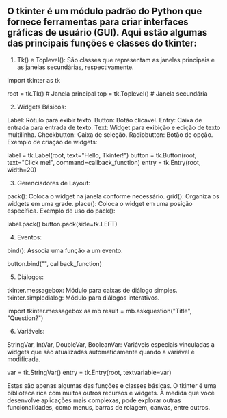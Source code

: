 ## O tkinter é um módulo padrão do Python que fornece ferramentas para criar interfaces gráficas de usuário (GUI). Aqui estão algumas das principais funções e classes do tkinter:

1. Tk() e Toplevel(): São classes que representam as janelas principais e as janelas secundárias, respectivamente.


import tkinter as tk

root = tk.Tk()  # Janela principal
top = tk.Toplevel()  # Janela secundária

2. Widgets Básicos:

Label: Rótulo para exibir texto.
Button: Botão clicável.
Entry: Caixa de entrada para entrada de texto.
Text: Widget para exibição e edição de texto multilinha.
Checkbutton: Caixa de seleção.
Radiobutton: Botão de opção.
Exemplo de criação de widgets:


label = tk.Label(root, text="Hello, Tkinter!")
button = tk.Button(root, text="Click me!", command=callback_function)
entry = tk.Entry(root, width=20)


3. Gerenciadores de Layout:

pack(): Coloca o widget na janela conforme necessário.
grid(): Organiza os widgets em uma grade.
place(): Coloca o widget em uma posição específica.
Exemplo de uso do pack():


label.pack()
button.pack(side=tk.LEFT)


4. Eventos:

bind(): Associa uma função a um evento.


button.bind("<Button-1>", callback_function)


5. Diálogos:

tkinter.messagebox: Módulo para caixas de diálogo simples.
tkinter.simpledialog: Módulo para diálogos interativos.


import tkinter.messagebox as mb
result = mb.askquestion("Title", "Question?")


6. Variáveis:

StringVar, IntVar, DoubleVar, BooleanVar: Variáveis especiais vinculadas a widgets que são atualizadas automaticamente quando a variável é modificada.


var = tk.StringVar()
entry = tk.Entry(root, textvariable=var)


Estas são apenas algumas das funções e classes básicas. O tkinter é uma biblioteca rica com muitos outros recursos e widgets. À medida que você desenvolve aplicações mais complexas, pode explorar outras funcionalidades, como menus, barras de rolagem, canvas, entre outros.
